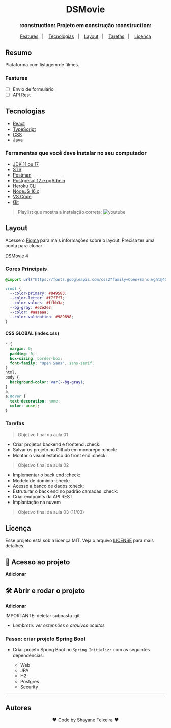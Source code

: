 <h1 align="center"> DSMovie </h1>

<h3 align="center"> :construction: Projeto em construção :construction: </h3>

<p align="center">
<!--  <a href="#hammer-funcionalidades-do-projeto">Funcionalidades</a>&nbsp;&nbsp;&nbsp;|&nbsp;&nbsp;&nbsp; -->
 <a href="#features">Features</a>&nbsp;&nbsp;&nbsp;|&nbsp;&nbsp;&nbsp;
  <a href="#tecnologias">Tecnologias</a>&nbsp;&nbsp;&nbsp;|&nbsp;&nbsp;&nbsp;
  <a href="#layout">Layout</a>&nbsp;&nbsp;&nbsp;|&nbsp;&nbsp;&nbsp;
  <a href="#tarefas">Tarefas</a>&nbsp;&nbsp;&nbsp;|&nbsp;&nbsp;&nbsp;
  <a href="#licença">Licença</a>
</p>

## Resumo

Plataforma com listagem de filmes.

### Features

- [ ] Envio de formulário
- [ ] API Rest

## Tecnologias

- [React](https://pt-br.reactjs.org/)
- [TypeScript](https://www.typescriptlang.org/)
- [CSS](https://developer.mozilla.org/en-US/docs/Web/CSS)
- [Java](https://docs.oracle.com/en/java/)

### Ferramentas que você deve instalar no seu computador

- [JDK 11 ou 17](https://www.oracle.com/br/java/technologies/javase/jdk11-archive-downloads.html)
- [STS](https://spring.io/tools)
- [Postman](https://www.postman.com/downloads/)
- [Postgresql 12 e pgAdmin](https://www.postgresql.org/)
- [Heroku CLI](https://devcenter.heroku.com/articles/heroku-cli)
- [NodeJS 16.x](https://nodejs.org/en/download/)
- [VS Code](https://code.visualstudio.com/Download)
- [Git](https://git-scm.com/downloads)

> Playlist que mostra a instalação correta: ![youtube](https://www.youtube.com/playlist?list=PLNuUvBZGBA8kMTSPMmmNiRm2z0gRxXxox)

## Layout

Acesse o [Figma](https://www.figma.com/downloads/) para mais informações sobre o layout. Precisa ter uma conta para clonar

[DSMovie 4](https://www.figma.com/file/hyovBMIxwrn2Bb5MZLrxHL/DSMovie4)

### Cores Principais

```css
@import url("https://fonts.googleapis.com/css2?family=Open+Sans:wght@400;700&display=swap");

:root {
  --color-primary: #049583;
  --color-letter: #f7f7f7;
  --color-values: #ffbb3a;
  --bg-gray: #e2e2e2;
  --color: #aaaaaa;
  --color-validation: #989898;
}
```

#### CSS GLOBAL (index.css)

```css
* {
  margin: 0;
  padding: 0;
  box-sizing: border-box;
  font-family: "Open Sans", sans-serif;
}
html,
body {
  background-color: var(--bg-gray);
}
a,
a:hover {
  text-decoration: none;
  color: unset;
}
```

### Tarefas

> Objetivo final da aula 01

- Criar projetos backend e frontend :check:
- Salvar os projeto no Github em monorepo :check:
- Montar o visual estático do front end :check:

> Objetivo final da aula 02

- Implementar o back end :check:
- Modelo de domínio :check:
- Acesso a banco de dados :check:
- Estruturar o back end no padrão camadas :check:
- Criar endpoints da API REST
- Implantação na nuvem

> Objetivo final da aula 03 (11/03)

## Licença

Esse projeto está sob a licença MIT. Veja o arquivo [LICENSE](./LICENSE) para mais detalhes.

## 📁 Acesso ao projeto

**Adicionar**

## 🛠️ Abrir e rodar o projeto

**Adicionar**

IMPORTANTE: deletar subpasta .git

- _Lembrete: ver extensões e arquivos ocultos_

### Passo: criar projeto Spring Boot

- Criar projeto Spring Boot no `Spring Initializr` com as seguintes dependências:

  - Web
  - JPA
  - H2
  - Postgres
  - Security

---

## Autores

<p align="center">
♥ Code by Shayane Teixeira ♥
</p>

